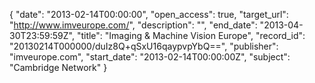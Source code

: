 {
  "date": "2013-02-14T00:00:00", 
  "open_access": true, 
  "target_url": "http://www.imveurope.com/", 
  "description": "", 
  "end_date": "2013-04-30T23:59:59Z", 
  "title": "Imaging & Machine Vision Europe", 
  "record_id": "20130214T000000/duIz8Q+qSxU16qaypvpYbQ==", 
  "publisher": "imveurope.com", 
  "start_date": "2013-02-14T00:00:00Z", 
  "subject": "Cambridge Network"
}

